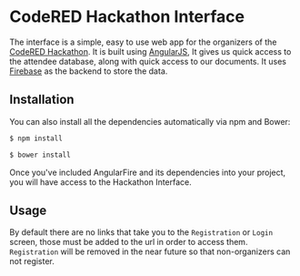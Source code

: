 
# CodeRED Hackathon Interface

The interface is a simple, easy to use web app for the organizers of the [CodeRED Hackathon](http://codered.cougarcs.com/). It is built using [AngularJS](http://angularjs.org/), It gives us quick access to the attendee database, along with quick access to our documents. It uses [Firebase](http://www.firebase.com) as the backend to store the data.


## Installation

You can also install all the dependencies automatically via npm and Bower:

```bash
$ npm install
```

```bash
$ bower install
```

Once you've included AngularFire and its dependencies into your project, you will have access to
the Hackathon Interface.

## Usage

By default there are no links that take you to the `Registration` or `Login` screen, those must be added to the url in order to access them. `Registration` will be removed in the near future so that non-organizers can not register.
